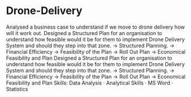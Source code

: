 # Drone-Delivery
Analysed a business case to understand if we move to drone delivery how will it work out.
Designed a Structured Plan for an organisation to understand how feasible would it be for them to implement Drone Delivery System and should they step into that zone.
-> Structured Planning.
-> Financial Efficiency
-> Feasibility of the Plan
-> Roll Out Plan
-> Economical Feasibility and Plan
Designed a Structured Plan for an organisation to understand how feasible would it be for them to implement Drone Delivery System and should they step into that zone. -> Structured Planning. -> Financial Efficiency -> Feasibility of the Plan -> Roll Out Plan -> Economical Feasibility and Plan
Skills: Data Analysis · Analytical Skills · MS Word · Statistics
